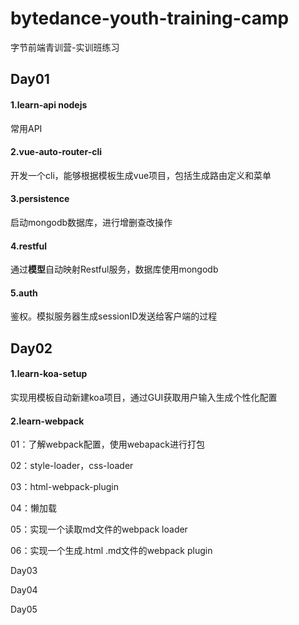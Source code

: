 # bytedance-youth-training-camp
字节前端青训营-实训班练习

## Day01

#### 1.learn-api nodejs

常用API

#### 2.vue-auto-router-cli

开发一个cli，能够根据模板生成vue项目，包括生成路由定义和菜单

#### 3.persistence

启动mongodb数据库，进行增删查改操作

#### 4.restful

通过**模型**自动映射Restful服务，数据库使用mongodb

#### 5.auth

鉴权。模拟服务器生成sessionID发送给客户端的过程

## Day02

#### 1.learn-koa-setup

实现用模板自动新建koa项目，通过GUI获取用户输入生成个性化配置

#### 2.learn-webpack

01：了解webpack配置，使用webapack进行打包

02：style-loader，css-loader

03：html-webpack-plugin

04：懒加载

05：实现一个读取md文件的webpack loader

06：实现一个生成.html .md文件的webpack plugin

Day03

Day04

Day05
